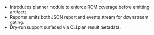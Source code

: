 - Introduces planner module to enforce RCM coverage before emitting artifacts.
- Reporter emits both JSON report and events stream for downstream gating.
- Dry-run support surfaced via CLI.plan result metadata.

